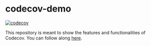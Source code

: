 # codecov-demo

[![codecov](https://codecov.io/gh/cksteven/codecov-demo/branch/main/graph/badge.svg?token=MNHDSXAFDH)](https://codecov.io/gh/cksteven/codecov-demo)

This repository is meant to show the features and functionalities of Codecov. You can follow along [here](https://docs.codecov.com/docs/codecov-tutorial).
